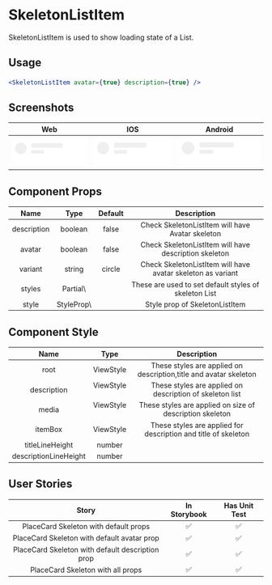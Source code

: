 # SkeletonListItem

SkeletonListItem is used to show loading state of a List.

## Usage

```jsx
<SkeletonListItem avatar={true} description={true} />
```

## Screenshots

|                                    Web                                    |                                     IOS                                    |                                     Android                                    |
| :-----------------------------------------------------------------------: | :------------------------------------------------------------------------: | :----------------------------------------------------------------------------: |
| <img src="./screenshots/SkeletonList-web.png" alt="drawing" width="180"/> | <img src="./screenshots/SkeletonList-ios.png" alt="drawing" width="190" /> | <img src="./screenshots/SkeletonList-android.png" alt="drawing" width="190" /> |

## Component Props

|     Name    |                Type               | Default |                         Description                         |
| :---------: | :-------------------------------: | :-----: | :---------------------------------------------------------: |
| description |              boolean              |  false  |       Check SkeletonListItem will have Avatar skeleton      |
|    avatar   |              boolean              |  false  |    Check SkeletonListItem will have description skeleton    |
|   variant   |               string              |  circle | Check SkeletonListItem will have avatar skeleton as variant |
|    styles   | Partial\\<SkeletonListItemStyles> |         |    These are used to set default styles of skeleton List    |
|    style    |       StyleProp\\<ViewStyle>      |         |                Style prop of SkeletonListItem               |

## Component Style

|          Name         |     Type    |                            Description                            |
| :-------------------: | :---------: | :---------------------------------------------------------------: |
|          root         |  ViewStyle  | These styles are applied on description,title and avatar skeleton |
|      description      | ViewStyle ️ |      These styles are applied on description of skeleton list     |
|         media         | ViewStyle ️ |      These styles are applied on size of description skeleton     |
|        itemBox        |  ViewStyle  |   These styles are applied for description and title of skeleton  |
|    titleLineHeight    |    number   |                                                                   |
| descriptionLineHeight |    number   |                                                                   |

## User Stories

|                       Story                      | In Storybook | Has Unit Test |
| :----------------------------------------------: | :----------: | :-----------: |
|       PlaceCard Skeleton with default props      |       ✅      |       ✅       |
|    PlaceCard Skeleton with default avatar prop   |       ✅      |       ✅       |
| PlaceCard Skeleton with default description prop |       ✅      |       ✅       |
|         PlaceCard Skeleton with all props        |       ✅      |       ✅       |
